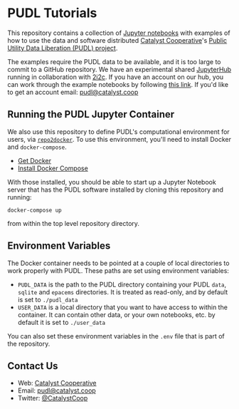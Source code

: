 # PUDL Tutorials

This repository contains a collection of
[Jupyter notebooks](https://jupyter.org) with examples of how
to use the data and software distributed
[Catalyst Cooperative](https://catalyst.coop)'s
[Public Utility Data Liberation (PUDL) project](https://github.com/catalyst-cooperative/pudl).

The examples require the PUDL data to be available, and it is too large to
commit to a GitHub repository. We have an experimental shared
[JupyterHub](https://jupyter.org/hub) running in
collaboration with [2i2c](https://2i2c.org). If you have an account on our
hub, you can work through the example notebooks by following
[this link](https://catalyst-cooperative.pilot.2i2c.cloud/hub/user-redirect/git-pull?repo=https%3A%2F%2Fgithub.com%2Fcatalyst-cooperative%2Fpudl-tutorials&urlpath=lab%2Ftree%2Fpudl-tutorials%2Fnotebooks%2F01-pudl-database.ipynb&branch=main). If you'd like to get an account email:
[pudl@catalyst.coop](mailto:pudl@catalyst.coop)

## Running the PUDL Jupyter Container

We also use this repository to define PUDL's computational environment for
users, via [`repo2docker`](https://github.com/jupyterhub/repo2docker). To
use this environment, you'll need to install Docker and `docker-compose`.
* [Get Docker](https://docs.docker.com/get-docker/)
* [Install Docker Compose](https://docs.docker.com/compose/install/)

With those installed, you should be able to start up a Jupyter Notebook server
that has the PUDL software installed by cloning this repository and running:
```
docker-compose up
```
from within the top level repository directory.

## Environment Variables

The Docker container needs to be pointed at a couple of local directories to
work properly with PUDL. These paths are set using environment variables:
* `PUDL_DATA` is the path to the PUDL directory containing your PUDL
`data`, `sqlite` and `epacems` directories. It is treated as read-only, and by
default is set to `./pudl_data`
* `USER_DATA` is a local directory that you want to have access to
within the container. It can contain other data, or your own notebooks, etc. by
default it is set to `./user_data`

You can also set these environment variables in the `.env` file that is part of
the repository.

## Contact Us

* Web: [Catalyst Cooperative](https://catalyst.coop)
* Email: [pudl@catalyst.coop](mailto:pudl@catalyst.coop)
* Twitter: [@CatalystCoop](https://twitter.com/CatalystCoop)

